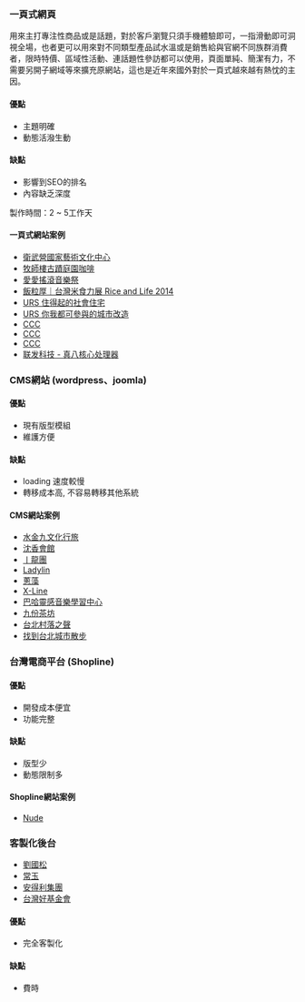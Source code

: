 ### 一頁式網頁

用來主打專注性商品或是話題，對於客戶瀏覽只須手機體驗即可，一指滑動即可洞視全場，也者更可以用來對不同類型產品試水溫或是銷售給與官網不同族群消費者，限時特價、區域性活動、連話題性參訪都可以使用，頁面單純、簡潔有力，不需要另開子網域等來擴充原網站，這也是近年來國外對於一頁式越來越有熱忱的主因。


#### 優點
* 主題明確
* 動態活潑生動

#### 缺點
* 影響到SEO的排名
* 內容缺乏深度

製作時間：2 ~ 5工作天


#### 一頁式網站案例
* [衛武營國家藝術文化中心](http://project.oniondesign.com.tw/weiwuying/) 
* [牧師樓古蹟庭園咖啡](http://www.boksulao.com/)
* [愛愛搖滾音樂祭](http://project.oniondesign.com.tw/love/)
* [飯粒厚｜台灣米食力展 Rice and Life 2014](http://project.oniondesign.com.tw/rice/web/)
* [URS 住得起的社會住宅](http://www.urstaipei.net/housing/)
* [URS 你我都可參與的城市改造](https://www.urstaipei.net/transformingcity/)
* [CCC](http://project.oniondesign.com.tw/ccc/index/)
* [CCC](http://project.oniondesign.com.tw/ccc/taipei/)
* [CCC](http://project.oniondesign.com.tw/ccc/cast_frame/)
* [联发科技 - 真八核心处理器](http://project.oniondesign.com.tw/mediatek/)

### CMS網站 (wordpress、joomla)

#### 優點
* 現有版型模組
* 維護方便

#### 缺點
* loading 速度較慢
* 轉移成本高, 不容易轉移其他系統


#### CMS網站案例
* [水金九文化行旅](http://www.sueijinjiou.com/)
* [沈香會館](http://www.agarwoodshop.tw/)
* [丨龍團](http://www.guenlungtuan.com/)
* [Ladylin](https://www.l-lingerie.com/)
* [蔥藻](http://www.hotspringonion.com/)
* [X-Line](http://www.x-linedesign.com/en/)
* [巴哈靈感音樂學習中心](http://www.bachinspiration.com/)
* [九份茶坊](https://www.jioufen-teahouse.com.tw/en/?lang=tw)
* [台北村落之聲](https://www.urstaipei.net/)
* [找到台北城市散步](https://www.urstaipei.net/citywalker/)


### 台灣電商平台 (Shopline)

#### 優點
* 開發成本便宜
* 功能完整

#### 缺點
* 版型少
* 動態限制多

#### Shopline網站案例
* [Nude](https://www.nude4underwear.com/)


### 客製化後台
* [劉國松](http://www.liukuosung.org/)
* [常玉](http://www.artofsanyu.org/)
* [安得利集團](http://www.andarigroup.com/)
* [台灣好基金會](https://www.lovelytaiwan.org.tw/web/index.php)

#### 優點
* 完全客製化

#### 缺點
* 費時

